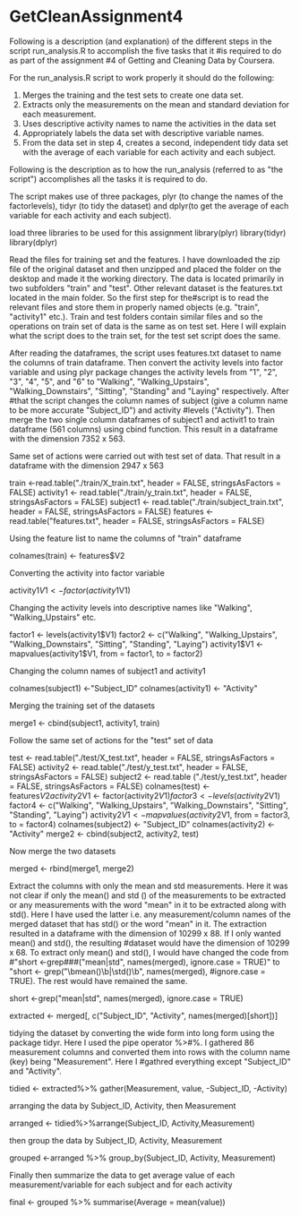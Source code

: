 # GetCleanAssignment4
Following is a description (and explanation) of the different steps in the script run_analysis.R to accomplish the five tasks that it #is required to do as part of the assignment #4 of Getting and Cleaning Data by Coursera. 

For the run_analysis.R script to work properly it should do the following:
1.	Merges the training and the test sets to create one data set.
2.	Extracts only the measurements on the mean and standard deviation for each measurement.
3.	Uses descriptive activity names to name the activities in the data set
4.	Appropriately labels the data set with descriptive variable names.
5.	From the data set in step 4, creates a second, independent tidy data set with the average of each variable for each activity and each subject.

Following is the description as to how the run_analysis (referred to as "the script") accomplishes all the tasks it is required to do.
 
The script makes use of three packages, plyr (to change the names of the factorlevels), tidyr (to tidy the dataset) and dplyr(to get the average of each variable for each activity and each subject).
 
load three libraries to be used for this assignment
library(plyr)
library(tidyr)
library(dplyr)

Read the files for training set and the features. I have downloaded the zip file of the original dataset and then unzipped and placed the folder on the desktop and made it the working directory. The data is located primarily in two subfolders "train" and "test". Other relevant dataset is the features.txt located in the main folder. So the first step for the#script is to read the relevant files and store them in properly named objects (e.g. "train", "activity1" etc.). Train and test folders contain similar files and so the operations on train set of data is the same as on test set. Here I will explain what the script does to the train set, for the test set script does the same.  

After reading the dataframes, the script uses features.txt dataset to name the columns of train dataframe. Then convert the activity levels into factor variable and using plyr package changes the activity levels from "1", "2", "3", "4", "5", and "6" to "Walking", "Walking_Upstairs", "Walking_Downstairs", "Sitting", "Standing" and "Laying" respectively. After #that the script changes the column names of subject (give a column name to be more accurate "Subject_ID") and activity #levels ("Activity"). Then merge the two single column dataframes of subject1 and activit1 to train dataframe (561 columns) using cbind function. This result in a dataframe with the dimension 7352 x 563.

Same set of actions were carried out with test set of data. That result in a dataframe with the dimension 2947 x 563

train <-read.table("./train/X_train.txt", header = FALSE, stringsAsFactors = FALSE)
activity1 <- read.table("./train/y_train.txt", header = FALSE, stringsAsFactors = FALSE)
subject1 <- read.table("./train/subject_train.txt", header = FALSE, stringsAsFactors = FALSE)
features <- read.table("features.txt", header = FALSE, stringsAsFactors = FALSE)

Using the feature list to name the columns of "train" dataframe

colnames(train) <- features$V2


Converting the activity into factor variable

activity1$V1 <- factor(activity1$V1)

Changing the activity levels into descriptive names like "Walking", "Walking_Upstairs" etc.

factor1 <- levels(activity1$V1)
factor2 <- c("Walking", "Walking_Upstairs", "Walking_Downstairs", "Sitting", "Standing", "Laying")
activity1$V1 <- mapvalues(activity1$V1, from = factor1, to = factor2)

Changing the column names of subject1 and activity1

colnames(subject1) <-"Subject_ID"
colnames(activity1) <- "Activity"

Merging the training set of the datasets

merge1 <- cbind(subject1, activity1, train)

Follow the same set of actions for the "test" set of data

test <- read.table("./test/X_test.txt", header = FALSE, stringsAsFactors = FALSE)
activity2 <- read.table("./test/y_test.txt", header = FALSE, stringsAsFactors = FALSE)
subject2 <- read.table ("./test/y_test.txt", header = FALSE, stringsAsFactors = FALSE)
colnames(test) <- features$V2
activity2$V1 <- factor(activity2$V1)
factor3 <- levels(activity2$V1)
factor4 <- c("Walking", "Walking_Upstairs", "Walking_Downstairs", "Sitting", "Standing", "Laying")
activity2$V1 <- mapvalues(activity2$V1, from = factor3, to = factor4)
colnames(subject2) <- "Subject_ID"
colnames(activity2) <- "Activity"
merge2 <- cbind(subject2, activity2, test)

Now merge the two datasets

merged <- rbind(merge1, merge2)

Extract the columns with only the mean and std measurements. Here it was not clear if only the mean() and std () of the measurements to be extracted or any measurements with the word "mean" in it to be extracted along with std(). Here I have used the latter i.e. any measurement/column names of the merged dataset that has std() or the word "mean" in it. The extraction resulted in a dataframe with the dimension of 10299 x  88. If I only wanted mean() and std(), the resulting #dataset would have the dimension of 10299 x 68. To extract only mean() and std(), I would have changed the code from #"short <-grep###("mean|std", names(merged), ignore.case = TRUE)" to "short <- grep("\\bmean()\\b|\\std()\\b", names(merged), #ignore.case = TRUE). The rest would have remained the same.

short <-grep("mean|std", names(merged), ignore.case = TRUE)

extracted <- merged[, c("Subject_ID", "Activity", names(merged)[short])]

tidying the dataset by converting the wide form into long form using the package tidyr. Here I used the pipe operator %>#%. I gathered 86 measurement columns and converted them into rows with the column name (key) being "Measurement". Here I #gathred everything except "Subject_ID" and "Activity".  

tidied <- extracted%>% gather(Measurement, value, -Subject_ID, -Activity)

arranging the data by Subject_ID, Activity, then Measurement

arranged <- tidied%>%arrange(Subject_ID, Activity,Measurement)

then group the data by Subject_ID, Activity, Measurement

grouped <-arranged %>% group_by(Subject_ID, Activity, Measurement)

Finally then summarize the data to get average value of each measurement/variable for each subject and for each activity

final <- grouped %>% summarise(Average = mean(value))


  


